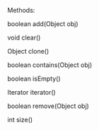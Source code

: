 Methods:

boolean add(Object obj)

void clear()

Object clone()

boolean contains(Object obj)

boolean isEmpty()

Iterator iterator()

boolean remove(Object obj)

int size()
